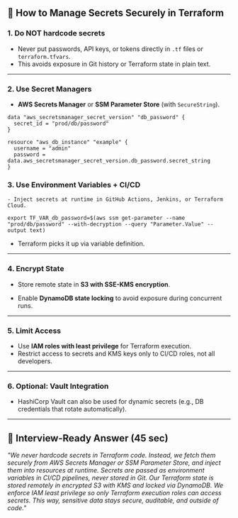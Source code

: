 
## 🔹 How to Manage Secrets Securely in Terraform

### 1. **Do NOT hardcode secrets**

- Never put passwords, API keys, or tokens directly in `.tf` files or `terraform.tfvars`.
- This avoids exposure in Git history or Terraform state in plain text.
    

---

### 2. **Use Secret Managers**

- **AWS Secrets Manager** or **SSM Parameter Store** (with `SecureString`).
```
data "aws_secretsmanager_secret_version" "db_password" {
  secret_id = "prod/db/password"
}

resource "aws_db_instance" "example" {
  username = "admin"
  password = data.aws_secretsmanager_secret_version.db_password.secret_string
}
```


### 3. Use Environment Variables + CI/CD

    - Inject secrets at runtime in GitHub Actions, Jenkins, or Terraform Cloud.

```
export TF_VAR_db_password=$(aws ssm get-parameter --name "prod/db/password" --with-decryption --query "Parameter.Value" --output text)
```

- Terraform picks it up via variable definition.
    

---

### 4. **Encrypt State**

- Store remote state in **S3 with SSE-KMS encryption**.
    
- Enable **DynamoDB state locking** to avoid exposure during concurrent runs.
    

---

### 5. **Limit Access**

- Use **IAM roles with least privilege** for Terraform execution.
- Restrict access to secrets and KMS keys only to CI/CD roles, not all developers.
    

---

### 6. **Optional: Vault Integration**

- HashiCorp Vault can also be used for dynamic secrets (e.g., DB credentials that rotate automatically).
    

---

## 🔹 Interview-Ready Answer (45 sec)

_"We never hardcode secrets in Terraform code. Instead, we fetch them securely from AWS Secrets Manager or SSM Parameter Store, and inject them into resources at runtime. Secrets are passed as environment variables in CI/CD pipelines, never stored in Git. Our Terraform state is stored remotely in encrypted S3 with KMS and locked via DynamoDB. We enforce IAM least privilege so only Terraform execution roles can access secrets. This way, sensitive data stays secure, auditable, and outside of code."_
